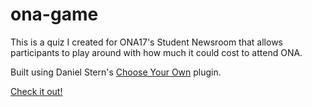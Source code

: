 # ona-game

This is a quiz I created for ONA17's Student Newsroom that allows participants to play around with how much it could cost to attend ONA.

Built using Daniel Stern's  [Choose Your Own](https://github.com/danielstern/cyoChoose) plugin.

[Check it out!](https://newsroom17.journalists.org/2017/10/07/how-much-did-ona-cost-you/)

